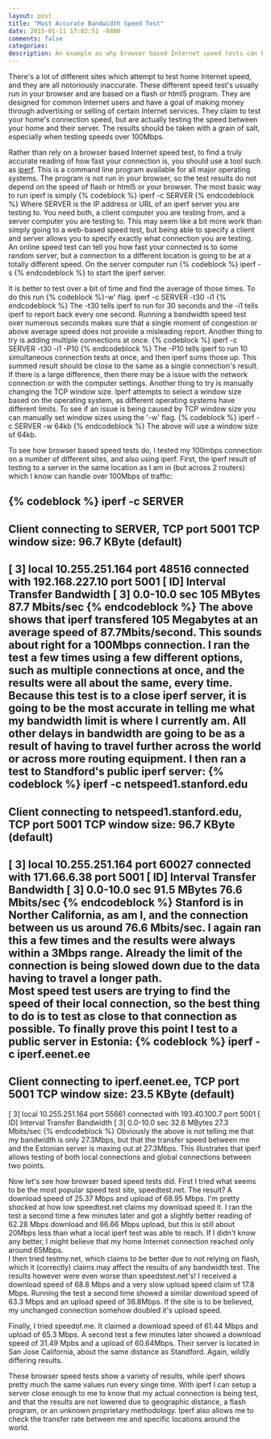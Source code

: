 ```yaml
---
layout: post
title: "Most Accurate Bandwidth Speed Test"
date: 2015-01-11 17:02:51 -0800
comments: false
categories: 
description: An example as why browser based Internet speed tests can be faulty and why iperf is a better speed test method.
---
```



<p>There's a lot of different sites which attempt to test home Internet speed, and they are all notoriously inaccurate. These different speed test's usually run in your browser and are based on a flash or html5 program. They are designed for common Internet users and have a goal of making money through advertising or selling of certain Internet services. They claim to test your home's connection speed, but are actually testing the speed between your home and their server. The results should be taken with a grain of salt, especially when testing speeds over 100Mbps. </p>
<!-- more -->
<p>Rather than rely on a browser based Internet speed test, to find a truly accurate reading of how fast your connection is, you should use a tool such as <a href="https://iperf.fr/">iperf</a>. This is a command line program available for all major operating systems. The program is not run in your browser, so the test results do not depend on the speed of flash or html5 or your browser. The most basic way to run iperf is simply
{% codeblock %}
iperf -c SERVER
{% endcodeblock %}
Where SERVER is the IP address or URL of an iperf server you are testing to. You need both, a client computer you are testing from, and a server computer you are testing to. This may seem like a bit more work than simply going to a web-based speed test, but being able to specify a client and server allows you to specify exactly what connection you are testing. An online speed test can tell you how fast your connected is to some random server, but a connection to a different location is going to be at a totally different speed. On the server computer run
{% codeblock %}
iperf -s
{% endcodeblock %}
to start the iperf server. </p>

<p>It is better to test over a bit of time and find the average of those times. To do this run
{% codeblock %}-w' flag.
iperf -c SERVER -t30 -i1
{% endcodeblock %}
The -t30 tells iperf to run for 30 seconds and the -i1 tells iperf to report back every one second. Running a bandwidth speed test over numerous seconds makes sure that a single moment of congestion or above average speed does not provide a misleading report. Another thing to try is adding multiple connections at once. 
{% codeblock %}
iperf -c SERVER -t30 -i1 -P10
{% endcodeblock %}
The -P10 tells iperf to run 10 simultaneous connection tests at once, and then iperf sums those up. This summed result should be close to the same as a single connection's result. If there is a large difference, then there may be a issue with the network connection or with the computer settings. Another thing to try is manually changing the TCP window size. Iperf attempts to select a window size based on the operating system, as different operating systems have different limits. To see if an issue is being caused by TCP window size you can manually set window sizes using the '-w' flag.
{% codeblock %}
iperf -c SERVER -w 64kb
{% endcodeblock %}
The above will use a window size of 64kb.</p>
<p>To see how browser based speed tests do, I tested my 100mbps connection on a number of different sites, and also using iperf. First, the iperf result of testing to a server in the same location as I am in (but across 2 routers) which I know can handle over 100Mbps of traffic:

{% codeblock %}
iperf -c SERVER 
------------------------------------------------------------
Client connecting to SERVER, TCP port 5001
TCP window size: 96.7 KByte (default)
------------------------------------------------------------
[  3] local 10.255.251.164 port 48516 connected with 192.168.227.10 port 5001
[ ID] Interval       Transfer     Bandwidth
[  3]  0.0-10.0 sec   105 MBytes  87.7 Mbits/sec
{% endcodeblock %}
The above shows that iperf transfered 105 Megabytes at an average speed of 87.7Mbits/second. This sounds about right for a 100Mbps connection. I ran the test a few times using a few different options, such as multiple connections at once, and the results were all about the same, every time. Because this test is to a close iperf server, it is going to be the most accurate in telling me what my bandwidth limit is where I currently am. All other delays in bandwidth are going to be as a result of having to travel further across the world or across more routing equipment. I then ran a test to Standford's public iperf server:
{% codeblock %}
iperf -c netspeed1.stanford.edu
------------------------------------------------------------
Client connecting to netspeed1.stanford.edu, TCP port 5001
TCP window size: 96.7 KByte (default)
------------------------------------------------------------
[  3] local 10.255.251.164 port 60027 connected with 171.66.6.38 port 5001
[ ID] Interval       Transfer     Bandwidth
[  3]  0.0-10.0 sec  91.5 MBytes  76.6 Mbits/sec
{% endcodeblock %}
Stanford is in Norther California, as am I, and the connection between us us around 76.6 Mbits/sec. I again ran this a few times and the results were always within a 3Mbps range. Already the limit of the connection is being slowed down due to the data having to travel a longer path.<br>
Most speed test users are trying to find the speed of their local connection, so the best thing to do is to test as close to that connection as possible. To finally prove this point I test to a public server in Estonia:
{% codeblock %}
iperf -c iperf.eenet.ee
------------------------------------------------------------
Client connecting to iperf.eenet.ee, TCP port 5001
TCP window size: 23.5 KByte (default)
------------------------------------------------------------
[  3] local 10.255.251.164 port 55661 connected with 193.40.100.7 port 5001
[ ID] Interval       Transfer     Bandwidth
[  3]  0.0-10.0 sec  32.6 MBytes  27.3 Mbits/sec
{% endcodeblock %}
Obviously the above is not telling me that my bandwidth is only 27.3Mbps, but that the transfer speed between me and the Estonian server is maxing out at 27.3Mbps. This illustrates that iperf allows testing of both local connections and global connections between two points.
 </p>
<p>Now let's see how browser based speed tests did. First I tried what seems to be the most popular speed test site, speedtest.net. The result? A download speed of 25.37 Mbps and upload of 68.95 Mbps. I'm pretty shocked at how low speedtest.net claims my download speed it. I ran the test a second time a few minutes later and got a slightly better reading of 62.28 Mbps download and 66.66 Mbps upload, but this is still about 20Mbps less than what a local iperf test was able to reach. If I didn't know any better, I might believe that my home Internet connection reached only around 65Mbps.<br>
I then tried testmy.net, which claims to be better due to not relying on flash, which it (correctly) claims may affect the results of any bandwidth test. The results however were even worse than speedstest.net's! I received a download speed of 68.8 Mbps and a very slow upload speed claim of 17.8 Mbps. Running the test a second time showed a similar download speed of 63.3 Mbps and an upload speed of 36.8Mbps. If the site is to be believed, my unchanged connection somehow doubled it's upload speed.<br>
<p>Finally, I tried speedof.me. It claimed a download speed of 61.44 Mbps and upload of 65.3 Mbps. A second test a few minutes later showed a download speed of 31.49 Mpbs and a upload of 60.64Mbps. Their server is located in San Jose California, about the same distance as Standford. Again, wildly differing results.</p>
<p>These browser speed tests show a variety of results, while iperf shows pretty much the same values run every singe time. With iperf I can setup a server close enough to me to know that my actual connection is being test, and that the results are not lowered due to geographic distance, a flash program, or an unknown proprietary methodology. Iperf also allows me to check the transfer rate between me and specific locations around the world.</p>

